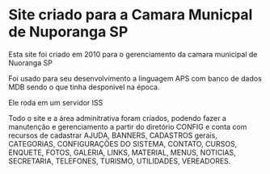 <h1>Site criado para a Camara Municpal de Nuporanga SP</h1>

<p>Esta site foi criado em 2010 para o gerenciamento da camara municipal de Nuoranga SP</p>
<p>Foi usado para seu desenvolvimento a linguagem APS com banco de dados MDB sendo o que tinha desponivel na época.</p>
<p>Ele roda em um servidor ISS</p>
<p>Todo o site e a área adminitrativa foram criados, podendo fazer a manutenção e gerenciamento a partir do diretório CONFIG e conta com recursos de cadastrar AJUDA, BANNERS, CADASTROS gerais, CATEGORIAS, CONFIGURAÇÕES DO SISTEMA, CONTATO, CURSOS, ENQUETE, FOTOS, GALERIA, LINKS, MATERIAL, MENUS, NOTICIAS, SECRETARIA, TELEFONES, TURISMO, UTILIDADES, VEREADORES.